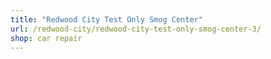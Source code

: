 ```yaml
---
title: "Redwood City Test Only Smog Center"
url: /redwood-city/redwood-city-test-only-smog-center-3/
shop: car repair
---
```


